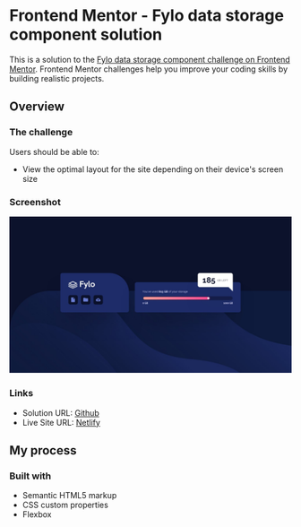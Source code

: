 # Frontend Mentor - Fylo data storage component solution

This is a solution to the [Fylo data storage component challenge on Frontend Mentor](https://www.frontendmentor.io/challenges/fylo-data-storage-component-1dZPRbV5n). Frontend Mentor challenges help you improve your coding skills by building realistic projects.

## Overview

### The challenge

Users should be able to:

-   View the optimal layout for the site depending on their device's screen size

### Screenshot

![](./design/desktop-design.jpg)

### Links

-   Solution URL: [Github](https://github.com/adram3l3ch/data-storage-component)
-   Live Site URL: [Netlify](https://adramelech-data-storage-component.netlify.app)

## My process

### Built with

-   Semantic HTML5 markup
-   CSS custom properties
-   Flexbox
